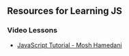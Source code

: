 <h2>Resources for Learning JS</h2>
<h3>Video Lessons</h3>
<ul>
<li><a href="https://www.youtube.com/watch?v=W6NZfCO5SIk">JavaScript Tutorial - Mosh Hamedani</a></li>
</ul>
